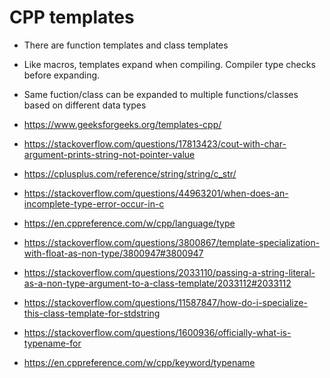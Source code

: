 
# CPP templates

* There are function templates and class templates

* Like macros, templates expand when compiling. Compiler type checks before expanding.

* Same fuction/class can be expanded to multiple functions/classes based on different data types





* https://www.geeksforgeeks.org/templates-cpp/

* https://stackoverflow.com/questions/17813423/cout-with-char-argument-prints-string-not-pointer-value

* https://cplusplus.com/reference/string/string/c_str/

* https://stackoverflow.com/questions/44963201/when-does-an-incomplete-type-error-occur-in-c

* https://en.cppreference.com/w/cpp/language/type

* https://stackoverflow.com/questions/3800867/template-specialization-with-float-as-non-type/3800947#3800947

* https://stackoverflow.com/questions/2033110/passing-a-string-literal-as-a-non-type-argument-to-a-class-template/2033112#2033112

* https://stackoverflow.com/questions/11587847/how-do-i-specialize-this-class-template-for-stdstring


* https://stackoverflow.com/questions/1600936/officially-what-is-typename-for

* https://en.cppreference.com/w/cpp/keyword/typename